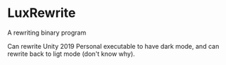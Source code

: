 # LuxRewrite

A rewriting binary program

Can rewrite Unity 2019 Personal executable to have dark mode, and can rewrite back to ligt mode (don't know why).

